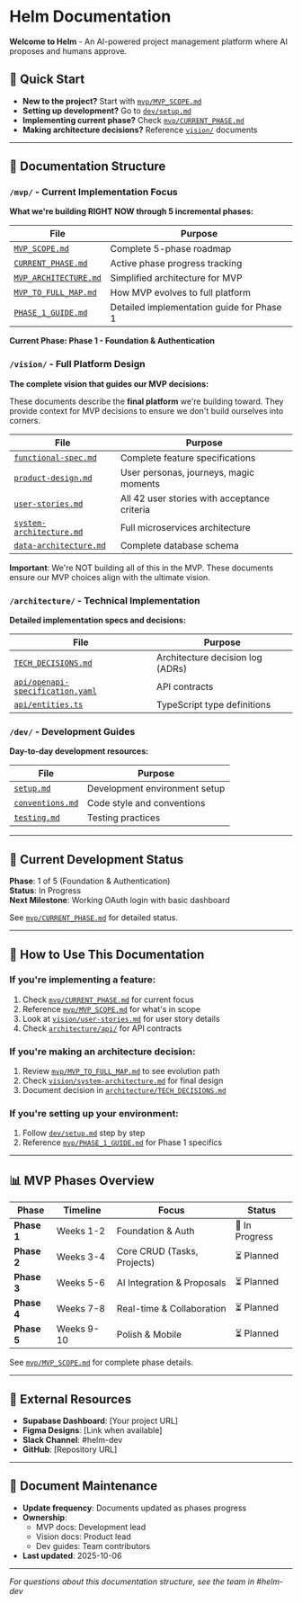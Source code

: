 # Helm Documentation

**Welcome to Helm** - An AI-powered project management platform where AI proposes and humans approve.

## 🚀 Quick Start

- **New to the project?** Start with [`mvp/MVP_SCOPE.md`](mvp/MVP_SCOPE.md)
- **Setting up development?** Go to [`dev/setup.md`](dev/setup.md)
- **Implementing current phase?** Check [`mvp/CURRENT_PHASE.md`](mvp/CURRENT_PHASE.md)
- **Making architecture decisions?** Reference [`vision/`](vision/) documents

---

## 📁 Documentation Structure

### `/mvp/` - Current Implementation Focus
**What we're building RIGHT NOW through 5 incremental phases:**

| File | Purpose |
|------|---------|
| [`MVP_SCOPE.md`](mvp/MVP_SCOPE.md) | Complete 5-phase roadmap |
| [`CURRENT_PHASE.md`](mvp/CURRENT_PHASE.md) | Active phase progress tracking |
| [`MVP_ARCHITECTURE.md`](mvp/MVP_ARCHITECTURE.md) | Simplified architecture for MVP |
| [`MVP_TO_FULL_MAP.md`](mvp/MVP_TO_FULL_MAP.md) | How MVP evolves to full platform |
| [`PHASE_1_GUIDE.md`](mvp/PHASE_1_GUIDE.md) | Detailed implementation guide for Phase 1 |

**Current Phase: Phase 1 - Foundation & Authentication**

### `/vision/` - Full Platform Design
**The complete vision that guides our MVP decisions:**

These documents describe the **final platform** we're building toward. They provide context for MVP decisions to ensure we don't build ourselves into corners.

| File | Purpose |
|------|---------|
| [`functional-spec.md`](vision/functional-spec.md) | Complete feature specifications |
| [`product-design.md`](vision/product-design.md) | User personas, journeys, magic moments |
| [`user-stories.md`](vision/user-stories.md) | All 42 user stories with acceptance criteria |
| [`system-architecture.md`](vision/system-architecture.md) | Full microservices architecture |
| [`data-architecture.md`](vision/data-architecture.md) | Complete database schema |

**Important**: We're NOT building all of this in the MVP. These documents ensure our MVP choices align with the ultimate vision.

### `/architecture/` - Technical Implementation
**Detailed implementation specs and decisions:**

| File | Purpose |
|------|---------|
| [`TECH_DECISIONS.md`](architecture/TECH_DECISIONS.md) | Architecture decision log (ADRs) |
| [`api/openapi-specification.yaml`](architecture/api/openapi-specification.yaml) | API contracts |
| [`api/entities.ts`](architecture/api/entities.ts) | TypeScript type definitions |

### `/dev/` - Development Guides
**Day-to-day development resources:**

| File | Purpose |
|------|---------|
| [`setup.md`](dev/setup.md) | Development environment setup |
| [`conventions.md`](dev/conventions.md) | Code style and conventions |
| [`testing.md`](dev/testing.md) | Testing practices |

---

## 🎯 Current Development Status

**Phase**: 1 of 5 (Foundation & Authentication)  
**Status**: In Progress  
**Next Milestone**: Working OAuth login with basic dashboard

See [`mvp/CURRENT_PHASE.md`](mvp/CURRENT_PHASE.md) for detailed status.

---

## 🧭 How to Use This Documentation

### If you're implementing a feature:
1. Check [`mvp/CURRENT_PHASE.md`](mvp/CURRENT_PHASE.md) for current focus
2. Reference [`mvp/MVP_SCOPE.md`](mvp/MVP_SCOPE.md) for what's in scope
3. Look at [`vision/user-stories.md`](vision/user-stories.md) for user story details
4. Check [`architecture/api/`](architecture/api/) for API contracts

### If you're making an architecture decision:
1. Review [`mvp/MVP_TO_FULL_MAP.md`](mvp/MVP_TO_FULL_MAP.md) to see evolution path
2. Check [`vision/system-architecture.md`](vision/system-architecture.md) for final design
3. Document decision in [`architecture/TECH_DECISIONS.md`](architecture/TECH_DECISIONS.md)

### If you're setting up your environment:
1. Follow [`dev/setup.md`](dev/setup.md) step by step
2. Reference [`mvp/PHASE_1_GUIDE.md`](mvp/PHASE_1_GUIDE.md) for Phase 1 specifics

---

## 📊 MVP Phases Overview

| Phase | Timeline | Focus | Status |
|-------|----------|-------|--------|
| **Phase 1** | Weeks 1-2 | Foundation & Auth | 🔄 In Progress |
| **Phase 2** | Weeks 3-4 | Core CRUD (Tasks, Projects) | ⏳ Planned |
| **Phase 3** | Weeks 5-6 | AI Integration & Proposals | ⏳ Planned |
| **Phase 4** | Weeks 7-8 | Real-time & Collaboration | ⏳ Planned |
| **Phase 5** | Weeks 9-10 | Polish & Mobile | ⏳ Planned |

See [`mvp/MVP_SCOPE.md`](mvp/MVP_SCOPE.md) for complete phase details.

---

## 🔗 External Resources

- **Supabase Dashboard**: [Your project URL]
- **Figma Designs**: [Link when available]
- **Slack Channel**: #helm-dev
- **GitHub**: [Repository URL]

---

## 📝 Document Maintenance

- **Update frequency**: Documents updated as phases progress
- **Ownership**: 
  - MVP docs: Development lead
  - Vision docs: Product lead
  - Dev guides: Team contributors
- **Last updated**: 2025-10-06

---

*For questions about this documentation structure, see the team in #helm-dev*